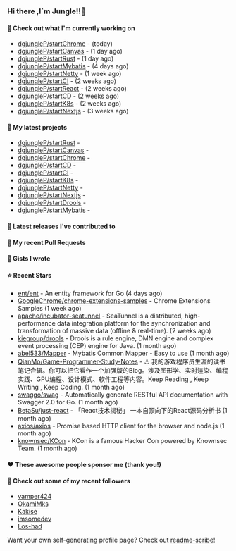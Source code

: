 ### Hi there ,I`m Jungle!!👋

#### 👷 Check out what I'm currently working on

- [dgjungleP/startChrome](https://github.com/dgjungleP/startChrome) -  (today)
- [dgjungleP/startCanvas](https://github.com/dgjungleP/startCanvas) -  (1 day ago)
- [dgjungleP/startRust](https://github.com/dgjungleP/startRust) -  (1 day ago)
- [dgjungleP/startMybatis](https://github.com/dgjungleP/startMybatis) -  (4 days ago)
- [dgjungleP/startNetty](https://github.com/dgjungleP/startNetty) -  (1 week ago)
- [dgjungleP/startCI](https://github.com/dgjungleP/startCI) -  (2 weeks ago)
- [dgjungleP/startReact](https://github.com/dgjungleP/startReact) -  (2 weeks ago)
- [dgjungleP/startCD](https://github.com/dgjungleP/startCD) -  (2 weeks ago)
- [dgjungleP/startK8s](https://github.com/dgjungleP/startK8s) -  (2 weeks ago)
- [dgjungleP/startNextjs](https://github.com/dgjungleP/startNextjs) -  (3 weeks ago)

#### 🌱 My latest projects

- [dgjungleP/startRust](https://github.com/dgjungleP/startRust) - 
- [dgjungleP/startCanvas](https://github.com/dgjungleP/startCanvas) - 
- [dgjungleP/startChrome](https://github.com/dgjungleP/startChrome) - 
- [dgjungleP/startCD](https://github.com/dgjungleP/startCD) - 
- [dgjungleP/startCI](https://github.com/dgjungleP/startCI) - 
- [dgjungleP/startK8s](https://github.com/dgjungleP/startK8s) - 
- [dgjungleP/startNetty](https://github.com/dgjungleP/startNetty) - 
- [dgjungleP/startNextjs](https://github.com/dgjungleP/startNextjs) - 
- [dgjungleP/startDrools](https://github.com/dgjungleP/startDrools) - 
- [dgjungleP/startMybatis](https://github.com/dgjungleP/startMybatis) - 

#### 🔭 Latest releases I've contributed to


#### 🔨 My recent Pull Requests



#### 📓 Gists I wrote


#### ⭐ Recent Stars

- [ent/ent](https://github.com/ent/ent) - An entity framework for Go (4 days ago)
- [GoogleChrome/chrome-extensions-samples](https://github.com/GoogleChrome/chrome-extensions-samples) - Chrome Extensions Samples (1 week ago)
- [apache/incubator-seatunnel](https://github.com/apache/incubator-seatunnel) - SeaTunnel is a distributed, high-performance data integration platform for the synchronization and transformation of massive data (offline &amp; real-time). (2 weeks ago)
- [kiegroup/drools](https://github.com/kiegroup/drools) - Drools is a rule engine, DMN engine and complex event processing (CEP) engine for Java. (1 month ago)
- [abel533/Mapper](https://github.com/abel533/Mapper) - Mybatis Common Mapper - Easy to use (1 month ago)
- [QianMo/Game-Programmer-Study-Notes](https://github.com/QianMo/Game-Programmer-Study-Notes) - :anchor:  我的游戏程序员生涯的读书笔记合辑。你可以把它看作一个加强版的Blog。涉及图形学、实时渲染、编程实践、GPU编程、设计模式、软件工程等内容。Keep Reading , Keep Writing , Keep Coding. (1 month ago)
- [swaggo/swag](https://github.com/swaggo/swag) - Automatically generate RESTful API documentation with Swagger 2.0 for Go. (1 month ago)
- [BetaSu/just-react](https://github.com/BetaSu/just-react) - 「React技术揭秘」  一本自顶向下的React源码分析书 (1 month ago)
- [axios/axios](https://github.com/axios/axios) - Promise based HTTP client for the browser and node.js (1 month ago)
- [knownsec/KCon](https://github.com/knownsec/KCon) - KCon is a famous Hacker Con powered by Knownsec Team. (1 month ago)

#### ❤️ These awesome people sponsor me (thank you!)


#### 👯 Check out some of my recent followers

- [vamper424](https://github.com/vamper424)
- [OkamiMks](https://github.com/OkamiMks)
- [Kakise](https://github.com/Kakise)
- [imsomedev](https://github.com/imsomedev)
- [Los-had](https://github.com/Los-had)

Want your own self-generating profile page? Check out [readme-scribe](https://github.com/muesli/readme-scribe)!
